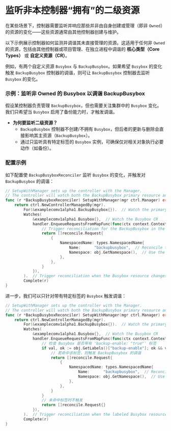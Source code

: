 # 监听非本控制器“拥有”的二级资源

在某些场景下，控制器需要监听并响应那些并非由自身创建或管理（即非 `Owned`）的资源的变化——这些资源通常由其他控制器创建与维护。

以下示例展示控制器如何监测并调谐其未直接管理的资源。这适用于任何非 `Owned` 的资源，包括由其他控制器或项目管理、在独立进程中调谐的 **核心类型（Core Types）** 或 **自定义资源（CR）**。

例如，有两个自定义资源 `Busybox` 与 `BackupBusybox`。如果希望 `Busybox` 的变化触发 `BackupBusybox` 控制器的调谐，则可让 `BackupBusybox` 控制器去监听 `Busybox` 的变化。

### 示例：监听非 Owned 的 Busybox 以调谐 BackupBusybox

假设某控制器负责管理 `BackupBusybox`，但也需要关注集群中的 `Busybox` 变化。我们只希望当 `Busybox` 启用了备份能力时，才触发调谐。

- **为何要监听二级资源？**
    - `BackupBusybox` 控制器不创建/不拥有 `Busybox`，但后者的更新与删除会直接影响其主资源（`BackupBusybox`）。
    - 通过只监听具有特定标签的 `Busybox` 实例，可确保仅对相关对象执行必要动作（如备份）。

### 配置示例

如下配置使 `BackupBusyboxReconciler` 监听 `Busybox` 的变化，并触发对 `BackupBusybox` 的调谐：

```go
// SetupWithManager sets up the controller with the Manager.
// The controller will watch both the BackupBusybox primary resource and the Busybox resource.
func (r *BackupBusyboxReconciler) SetupWithManager(mgr ctrl.Manager) error {
    return ctrl.NewControllerManagedBy(mgr).
        For(&examplecomv1alpha1.BackupBusybox{}).  // Watch the primary resource (BackupBusybox)
        Watches(
            &examplecomv1alpha1.Busybox{},  // Watch the Busybox CR
            handler.EnqueueRequestsFromMapFunc(func(ctx context.Context, obj client.Object) []reconcile.Request {
                // Trigger reconciliation for the BackupBusybox in the same namespace
                return []reconcile.Request{
                    {
                        NamespacedName: types.NamespacedName{
                            Name:      "backupbusybox",  // Reconcile the associated BackupBusybox resource
                            Namespace: obj.GetNamespace(),  // Use the namespace of the changed Busybox
                        },
                    },
                }
            }),
        ).  // Trigger reconciliation when the Busybox resource changes
        Complete(r)
}
```

进一步，我们可以只针对带有特定标签的 `Busybox` 触发调谐：

```go
// SetupWithManager sets up the controller with the Manager.
// The controller will watch both the BackupBusybox primary resource and the Busybox resource, filtering by a label.
func (r *BackupBusyboxReconciler) SetupWithManager(mgr ctrl.Manager) error {
    return ctrl.NewControllerManagedBy(mgr).
        For(&examplecomv1alpha1.BackupBusybox{}).  // Watch the primary resource (BackupBusybox)
        Watches(
            &examplecomv1alpha1.Busybox{},  // Watch the Busybox CR
            handler.EnqueueRequestsFromMapFunc(func(ctx context.Context, obj client.Object) []reconcile.Request {
                // 检查 Busybox 是否带有 'backup-enable: "true"' 标签
                if val, ok := obj.GetLabels()["backup-enable"]; ok && val == "true" {
                    // 若命中该标签，则触发 BackupBusybox 的调谐
                    return []reconcile.Request{
                        {
                            NamespacedName: types.NamespacedName{
                                Name:      "backupbusybox",  // Reconcile the associated BackupBusybox resource
                                Namespace: obj.GetNamespace(),  // Use the namespace of the changed Busybox
                            },
                        },
                    }
                }
                // 未命中标签时不触发
                return []reconcile.Request{}
            }),
        ).  // Trigger reconciliation when the labeled Busybox resource changes
        Complete(r)
}
```
